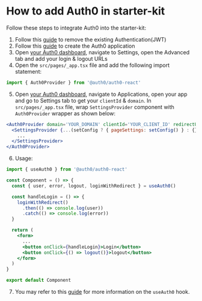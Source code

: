 # How to add Auth0 in starter-kit

Follow these steps to integrate Auth0 into the starter-kit:

1. Follow this [guide](/guide/development/authentication.html#how-to-remove-authentication) to remove the existing Authentication(JWT)
2. Follow this [guide](https://auth0.com/docs/get-started/auth0-overview/create-applications) to create the Auth0 application
3. Open [your Auth0 dashboard](https://manage.auth0.com/dashboard/), navigate to Settings, open the Advanced tab and add your login & logout URLs
4. Open the `src/pages/_app.tsx` file and add the following import statement:

```jsx
import { Auth0Provider } from '@auth0/auth0-react'
```

5. Open [your Auth0 dashboard](https://manage.auth0.com/dashboard/), navigate to Applications, open your app and go to Settings tab to get your `clientId` & `domain`. In `src/pages/_app.tsx` file, wrap `SettingsProvider` component with `Auth0Provider` wrapper as shown below:

```jsx
<Auth0Provider domain='YOUR_DOMAIN' clientId='YOUR_CLIENT_ID' redirectUri='http://localhost:3000'>
  <SettingsProvider {...(setConfig ? { pageSettings: setConfig() } : {})}>
    ...
  </SettingsProvider>
</Auth0Provider>
```

6. Usage:

```jsx
import { useAuth0 } from '@auth0/auth0-react'

const Component = () => {
  const { user, error, logout, loginWithRedirect } = useAuth0()

  const handleLogin = () => {
    loginWithRedirect()
      .then(() => console.log(user))
      .catch(() => console.log(error))
  }

  return (
    <form>
      ...
      <button onClick={handleLogin}>Login</button>
      <button onClick={() => logout()}>logout</button>
    </form>
  )
}

export default Component
```

7. You may refer to this [guide](https://auth0.github.io/auth0-react/) for more information on the `useAuth0` hook.
